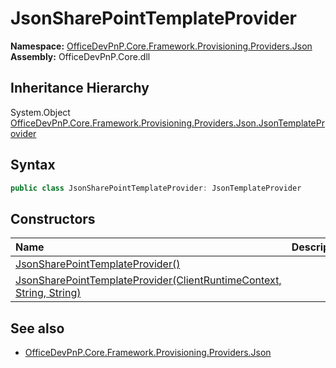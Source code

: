 # JsonSharePointTemplateProvider
  

**Namespace:** [OfficeDevPnP.Core.Framework.Provisioning.Providers.Json](OfficeDevPnP.Core.Framework.Provisioning.Providers.Json.md)  
**Assembly:** OfficeDevPnP.Core.dll  
## Inheritance Hierarchy
System.Object  
  [OfficeDevPnP.Core.Framework.Provisioning.Providers.Json.JsonTemplateProvider](OfficeDevPnP.Core.Framework.Provisioning.Providers.Json.JsonTemplateProvider.md) 
## Syntax
```C#
public class JsonSharePointTemplateProvider: JsonTemplateProvider
```
## Constructors
|**Name**|**Description**|
|:-----|:-----|
| [JsonSharePointTemplateProvider()](OfficeDevPnP.Core.Framework.Provisioning.Providers.Json.JsonSharePointTemplateProvider.ctor1.md) | 
| [JsonSharePointTemplateProvider(ClientRuntimeContext, String, String)](OfficeDevPnP.Core.Framework.Provisioning.Providers.Json.JsonSharePointTemplateProvider.ctor2.md) | 
## See also
- [OfficeDevPnP.Core.Framework.Provisioning.Providers.Json](OfficeDevPnP.Core.Framework.Provisioning.Providers.Json.md)

